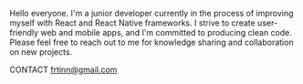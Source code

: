 Hello everyone. I'm a junior developer currently in the process of improving myself with React and React Native frameworks. I strive to create user-friendly web and mobile apps, and I'm committed to producing clean code. Please feel free to reach out to me for knowledge sharing and collaboration on new projects.

CONTACT frtinn@gmail.com
